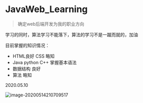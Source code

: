 # JavaWeb_Learning
>   确定web后端开发为我的职业方向

学习的同时，算法学习不能落下，算法的学习不是一蹴而就的，加油

目前掌握的知识情况：

-   HTML良好   CSS 略知     
-   Java python  C++ 掌握基本语法
-   数据结构  良好
-   算法  略知

2020.05.10

![image-20200514210709517](C:/Users/Administrator/AppData/Roaming/Typora/typora-user-images/image-20200514210709517.png)